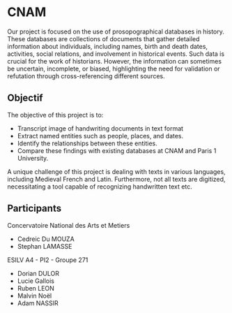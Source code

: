 # CNAM
Our project is focused on the use of prosopographical databases in history. These databases are collections of documents that gather detailed information about individuals, including names, birth and death dates, activities, social relations, and involvement in historical events. Such data is crucial for the work of historians. However, the information can sometimes be uncertain, incomplete, or biased, highlighting the need for validation or refutation through cross-referencing different sources. 

## Objectif

The objective of this project is to:  
- Transcript image of handwriting documents in text format 
- Extract named entities such as people, places, and dates.  
- Identify the relationships between these entities.  
- Compare these findings with existing databases at CNAM and Paris 1 University. 

A unique challenge of this project is dealing with texts in various languages, including Medieval French and Latin. Furthermore, not all texts are digitized, necessitating a tool capable of recognizing handwritten text etc. 

## Participants

Concervatoire National des Arts et Metiers  
- Cedreic Du MOUZA
- Stephan LAMASSE  

ESILV A4 - PI2 - Groupe 271
- Dorian DULOR
- Lucie Gallois
- Ruben LEON
- Malvin Noël
- Adam NASSIR
